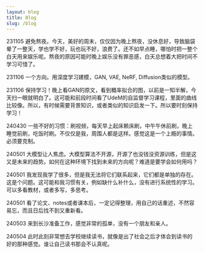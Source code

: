 ```yaml
---
layout: blog
title: Blog
slug: /blog
---
```


231105 避免熬夜。今天，美好的周末，仅仅因为晚上熬夜，没休息好，导致脑袋晕了一整天，学也学不好，玩也玩不好，浪费了。还不如早点睡，哪怕时把一整个白天用来娱乐呢。熬夜的原因可能时晚上娱乐没有罪恶感，白天总想着大把时间不学习可惜了。

231106 一个方向。用深度学习建模，GAN, VAE, NeRF, Diffusion类似的模型。

231106 保持学习！晚上看GAN的原文，看到概率拟合的图，以前是一知半解，今天扫一眼就明白了。这可能和前段时间看了UdeM的自监督学习课程，里面的曲线比较像。所以，有时候需要背景知识，或者类似的知识启发一下。所以要时刻保持学习！  

240430 一些不好的习惯：刷视频，每天早上起床赖床刷，中午午休前刷，晚上睡觉前刷，吃饭时刷。不仅仅是我，周围人都是这样。感觉这是一个上瘾的事情。必须要克制。

240501 大模型让人焦虑。大模型算法不开源，开源了也没钱没资源训练，但是这又是未来的趋势。如何在这种环境下找到未来的方向呢？难道是要学会如何用吗？  

240501 我发现我学了很多，但是我无法将它们联系起来，它们都是单独的存在。这是个问题。这可能和我习惯有关，例如缺什么补什么，没有进行系统性的学习。可以多看教材，或者多写，多思考。

240501 看了论文、notes或者课本后，一定记得整理，用自己的话重述，不然容易忘，而且日后找不到又重新看。  

240503 来到长沙准备工作，感觉非常的孤单，没有一个朋友和亲人。  

240504 此时此刻非常想去学校继续读书，就像是出了社会之后才体会到读书的好的那种感觉。谁让自己读书那会不认真呢。


<!-- &emsp;&emsp;欢迎来到我的主页。<a href="https://baike.baidu.com/item/%E7%90%86%E6%9F%A5%E5%BE%B7%C2%B7%E8%B4%B9%E6%9B%BC/2149327?fromtitle=%E8%B4%B9%E6%81%A9%E6%9B%BC&fromid=1900983&fr=aladdin">理查德·费曼</a>（Richard Phillips Feynman，著名物理学家）在他的自传里写道：“最好的学习方法就是将知识教会给别人”，所以，我在这里记录了一些学习笔记。这些笔记主要是关于<a href="https://yz14.github.io/main/docs/ml">机器学习</a>、<a href="https://yz14.github.io/main/docs/dl">深度学习</a>、<a href="https://yz14.github.io/main/docs/psy">心理学</a>和一些<a href="https://yz14.github.io/main/docs/zw">随笔</a>。

&emsp;&emsp;关于<a href="https://yz14.github.io/main/docs/psy">心理学</a>：每天，我绝大部分时间都是在和电脑打交道，但其实我更想与人打交道。你如果对心理学存在某些偏见，比如读心术、如何控制别人等等，可能是因为接触了一些大众读物而非**科学著作**。心理学是让我们更好地认识自己和理解他人的学科。

&emsp;&emsp;关于<a href="https://yz14.github.io/main/docs/zw">随笔</a>：我喜欢阅读，也喜欢写作（但是文笔有点拙劣）。 -->
